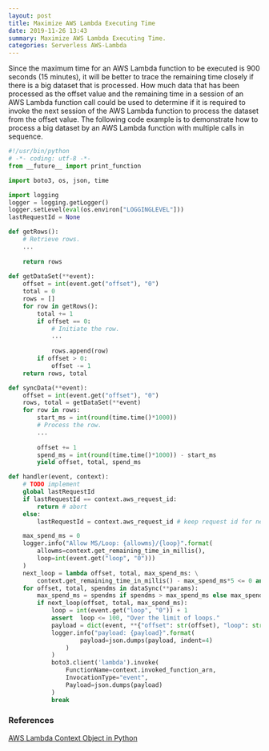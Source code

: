 ```yaml
---
layout: post
title: Maximize AWS Lambda Executing Time
date: 2019-11-26 13:43
summary: Maximize AWS Lambda Executing Time.
categories: Serverless AWS-Lambda
---
```


Since the maximum time for an AWS Lambda function to be executed is 900 seconds (15 minutes), it will be better to trace the remaining time closely if there is a big dataset that is processed.  How much data that has been processed as the offset value and the remaining time in a session of an AWS Lambda function call could be used to determine if it is required to invoke the next session of the AWS Lambda function to process the dataset from the offset value.  The following code example is to demonstrate how to process a big dataset by an AWS Lambda function with multiple calls in sequence.

```python
#!/usr/bin/python
# -*- coding: utf-8 -*-
from __future__ import print_function

import boto3, os, json, time

import logging
logger = logging.getLogger()
logger.setLevel(eval(os.environ["LOGGINGLEVEL"]))
lastRequestId = None

def getRows():
	# Retrieve rows.
	...
	
	return rows
	
def getDataSet(**event):
	offset = int(event.get("offset"), "0")
	total = 0
	rows = []
	for row in getRows():
		total += 1
		if offset == 0:
			# Initiate the row.
			...
			
			rows.append(row)
		if offset > 0:
			offset -= 1
	return rows, total

def syncData(**event):
	offset = int(event.get("offset"), "0")
	rows, total = getDataSet(**event)
	for row in rows:
		start_ms = int(round(time.time()*1000))
		# Process the row.
		...
		
		offset += 1
		spend_ms = int(round(time.time()*1000)) - start_ms
		yield offset, total, spend_ms

def handler(event, context):
    # TODO implement
    global lastRequestId
    if lastRequestId == context.aws_request_id:
        return # abort
    else:
        lastRequestId = context.aws_request_id # keep request id for next invokation

	max_spend_ms = 0
	logger.info("Allow MS/Loop: {allowms}/{loop}".format(
		allowms=context.get_remaining_time_in_millis(), 
		loop=int(event.get("loop", "0")))
	)
	next_loop = lambda offset, total, max_spend_ms: \
		context.get_remaining_time_in_millis() - max_spend_ms*5 <= 0 and total - offset > 0
	for offset, total, spendms in dataSync(**params):
		max_spend_ms = spendms if spendms > max_spend_ms else max_spend_ms
		if next_loop(offset, total, max_spend_ms):
			loop = int(event.get("loop", "0")) + 1
			assert  loop <= 100, "Over the limit of loops."
			payload = dict(event, **{"offset": str(offset), "loop": str(loop)})
			logger.info("payload: {payload}".format(
					payload=json.dumps(payload, indent=4)
				)
			)
			boto3.client('lambda').invoke(
				FunctionName=context.invoked_function_arn,
				InvocationType="event",
				Payload=json.dumps(payload)
			)
			break
```

### References
[AWS Lambda Context Object in Python](https://docs.aws.amazon.com/lambda/latest/dg/python-context-object.html)